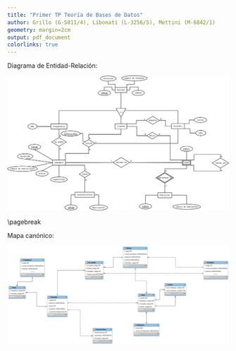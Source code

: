 ```yaml
---
title: "Primer TP Teoría de Bases de Datos"
author: Grillo (G-5811/4), Libonati (L-3256/5), Mettini (M-6842/1)
geometry: margin=2cm
output: pdf_document
colorlinks: true
---
```


Diagrama de Entidad-Relación:

![Diagrama Entidad-Relación](./tp1.png)

\pagebreak

Mapa canónico:

![Mapa canónico](./database_image.png)


